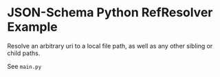 # JSON-Schema Python RefResolver Example

Resolve an arbitrary uri to a local file path, as well as any other sibling or child paths.

See `main.py`
